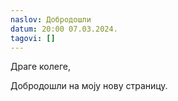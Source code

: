 ```yaml
---
naslov: Добродошли
datum: 20:00 07.03.2024.
tagovi: []
---
```

Драге колеге,

Добродошли на моју нову страницу.